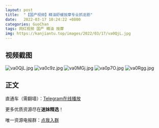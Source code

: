 ```yaml
---
layout: post
title:  "【国产视频】精油舒缓按摩专业抓龙筋"
date:   2022-03-17 10:24:22 +0800
categories: GuoChan
tags: 网红视频 国产 精油 按摩
img: https://kanjiantu.top/images/2022/03/17/va0QjL.jpg
---
```



## 视频截图

![va0QjL.jpg](https://kanjiantu.top/images/2022/03/17/va0QjL.jpg)
![va0c9z.jpg](https://kanjiantu.top/images/2022/03/17/va0c9z.jpg)
![va0MGj.jpg](https://kanjiantu.top/images/2022/03/17/va0MGj.jpg)
![va0p7O.jpg](https://kanjiantu.top/images/2022/03/17/va0p7O.jpg)
![va0Rgg.jpg](https://kanjiantu.top/images/2022/03/17/va0Rgg.jpg)

## 正文

直通车（需翻墙）：[Telegram在线播放](https://t.me/mimeijingxuan/105)

更多优质资源尽在**迷妹精选**！

唯一资源电报群：[点我入群](https://t.me/mimeijingxuan)



